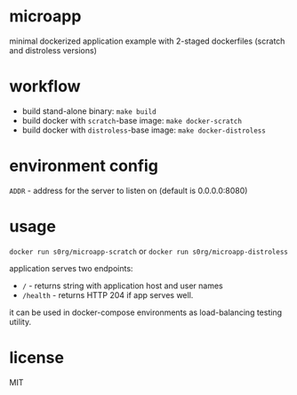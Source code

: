 # microapp
minimal dockerized application example with 2-staged dockerfiles (scratch and distroless versions)

# workflow

* build stand-alone binary: `make build`
* build docker with `scratch`-base image: `make docker-scratch`
* build docker with `distroless`-base image: `make docker-distroless`

# environment config

`ADDR` - address for the server to listen on (default is 0.0.0.0:8080)

# usage

`docker run s0rg/microapp-scratch` or `docker run s0rg/microapp-distroless`

application serves two endpoints:

* `/` - returns string with application host and user names
* `/health` - returns HTTP 204 if app serves well.

it can be used in docker-compose environments as load-balancing
testing utility.

# license

MIT
